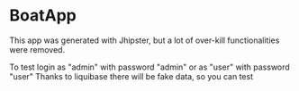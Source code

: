 # BoatApp

This app was generated with Jhipster, but a lot of over-kill functionalities were removed.

To test login as "admin" with password "admin" or as "user" with password "user"
Thanks to liquibase there will be fake data, so you can test
